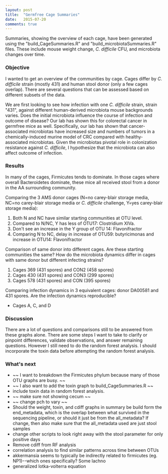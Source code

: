```yaml
---
layout: post
title:  "Germfree Cage Summaries"
date:   2015-07-20
comments: true
---
```


Summaries, showing the overview of each cage, have been generated using the "build_CageSummaries.R" and "build_microbiotaSummaries.R" files. These include mouse weight change, *C. difficile* CFU, and microbiota changes over time. 

### Objective

I wanted to get an overview of the communities by cage.  Cages differ by *C. difficile* strain (mostly 431) and human stool donor (only a few cages overlap).  There are several questions that can be assessed based on different subsets of the data. 

We are first looking to see how infection with one *C. difficile* strain, strain "431", against different human-derived microbiota mouse backgrounds varies. Does the initial microbiota influence the course of infection and outcome of disease? Our lab has shown this for colorectal cancer in germfree mice as well. Specifically, our lab has shown that cancer-associated microbiotas have increased size and numbers of tumors in a chemically-induced murine model of CRC compared with healthy-associated microbiotas. Given the microbiotas pivotal role in colonization resistance against *C. difficile*, I hypothesize that the microbiota can also affect outcome of infection. 


### Results

In many of the cages, Firmicutes tends to dominate. In those cages where overall Bacteroidetes dominate, these mice all received stool from a donor in the AA surrounding community. 

Comparing the 3 AMS donor cages (N=no carey-blair storage media, NC=no carey-blair storage media or *C. difficile* challenge, Y=yes carey-blair storage media): 

1. Both N and NC have similar starting communities at OTU level.
2. Compared to N/NC, Y has less of OTU17: Clostridium XIVa. 
3. Don't see an increase in the Y group of OTU 14: Flavonifractor
4. Comparing N to NC, delay in increase of OTU59: butyricimonas and increase in OTU14: Flavonifractor

Comparison of same donor into different cages. Are these starting communities the same? How do the microbiota dynamics differ in cages with same donor but different infecting strains?

1. Cages 369 (431 spores) and CON2 (458 spores)
2. Cages 430 (431 spores) and CON3 (299 spores)
3. Cages 578 (431 spores) and CON (395 spores)

Comparing infection dynamics in 3 equivalent cages: donor DA00581 and 431 spores. Are the infection dynamics reproducible? 

* Cages A, C, and D


### Discussion

There are a lot of questions and comparisons still to be answered from these graphs alone. There are some steps I want to take to clarify or pinpoint differences, validate observations, and answer remaining questions. However I still need to do the  random forest analysis. I should incorporate the toxin data before attempting the random forest analysis. 


### What's next

*  ~~ I want to breakdown the Firmicutes phylum because many of those OTU graphs are busy. ~~ 
* ~~ I also want to add the toxin graph to build_CageSummaries.R ~~
* include toxin data in random forest analysis. 
* ~~ make sure not showing cecum ~~
* ~~ change pch to vary ~~
* Should the weight, toxin, and cdiff graphs in summary be build form the end_metadata, which is the overlap between what survived in the sequencing pipeline, or should it just be from the all_metadata? If change, then also make sure that the all_metadata used are just stool samples
* change other scripts to look right away with the stool parameter for only positive days
* Remove cdiff from RF analysis
* correlation analysis to find similar patterns across time between OTUs
* akkermansia seems to typically be indirectly related to firmicutes (eg. NP1)--which ones specifically? Some lachno
* generalized lotka-volterra equation
